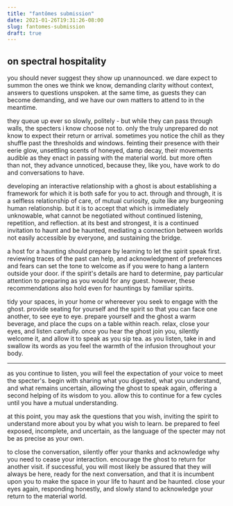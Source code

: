 ```yaml
---
title: "fantômes submission"
date: 2021-01-26T19:31:26-08:00
slug: fantomes-submission
draft: true
---
```


## on spectral hospitality

you should never suggest they show up unannounced. we dare expect to summon the ones we think we know, demanding clarity without context, answers to questions unspoken. at the same time, as guests they can become demanding, and we have our own matters to attend to in the meantime.

they queue up ever so slowly, politely - but while they can pass through walls, the specters i know choose not to. only the truly unprepared do not know to expect their return or arrival. sometimes you notice the chill as they shuffle past the thresholds and windows. feinting their presence with their eerie glow, unsettling scents of honeyed, damp decay, their movements audible as they enact in passing with the material world. but more often than not, they advance unnoticed, because they, like you, have work to do and conversations to have.

developing an interactive relationship with a ghost is about establishing a framework for which it is both safe for you to act. through and through, it is a selfless relationship of care, of mutual curiosity, quite like any burgeoning human relationship. but it is to accept that which is immediately unknowable, what cannot be negotiated without continued listening, repetition, and reflection. at its best and strongest, it is a continued invitation to haunt and be haunted, mediating a connection between worlds not easily accessible by everyone, and sustaining the bridge.

a host for a haunting should prepare by learning to let the spirit speak first. reviewing traces of the past can help, and acknowledgment of preferences and fears can set the tone to welcome as if you were to hang a lantern outside your door. if the spirit's details are hard to determine, pay particular attention to preparing as you would for any guest. however, these recommendations also hold even for hauntings by familiar spirits.

tidy your spaces, in your home or whereever you seek to engage with the ghost. provide seating for yourself and the spirit so that you can face one another, to see eye to eye. prepare yourself and the ghost a warm beverage, and place the cups on a table within reach. relax, close your eyes, and listen carefully. once you hear the ghost join you, silently welcome it, and allow it to speak as you sip tea. as you listen, take in and swallow its words as you feel the warmth of the infusion throughout your body.

* * *

as you continue to listen, you will feel the expectation of your voice to meet the specter's. begin with sharing what you digested, what you understand, and what remains uncertain, allowing the ghost to speak again, offering a second helping of its wisdom to you. allow this to continue for a few cycles until you have a mutual understanding.

at this point, you may ask the questions that you wish, inviting the spirit to understand more about you by what you wish to learn. be prepared to feel exposed, incomplete, and uncertain, as the language of the specter may not be as precise as your own.

to close the conversation, silently offer your thanks and acknowledge why you need to cease your interaction. encourage the ghost to return for another visit. if successful, you will most likely be assured that they will always be here, ready for the next conversation, and that it is incumbent upon you to make the space in your life to haunt and be haunted. close your eyes again, responding honestly, and slowly stand to acknowledge your return to the material world.
